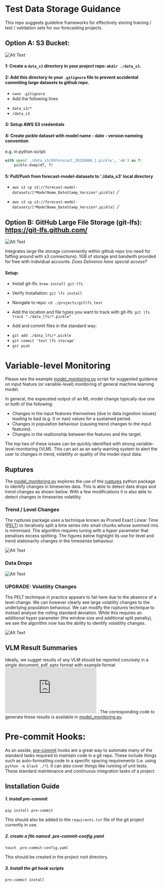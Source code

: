# Test Data Storage Guidance

This repo suggests guideline frameworks for effectively storing training / test / validation sets for our forecasting projects.



## Option A: S3 Bucket:

![Alt Text](https://github.com/dstarkey1/model_data_storage_template/blob/main/img/s3_img.png)


#### 1: Create a `data_s3` directory in your project repo: `mkdir ./data_s3`.

#### 2: Add this directory to your `.gitignore` file to prevent accidental commiting large datasets to github repo.
* `nano .gitignore`
* Add the following lines
-  `data_s3/*`
-  `/data_s3`

#### 3: Setup AWS S3 credentials

#### 4: Create pickle dataset with model name - date - version nameing convention

e.g. in python script:
```python
with open('./data_s3/OVForecast_20220606_1.pickle', 'wb') as f:
    pickle.dump(df, f)
```

#### 5: Pull/Push from forecast-model-datasets to './data_s3' local directory
* `aws s3 cp s3://forecast-model-datasets/[*ModelName_DateStamp_Version*.pickle]` ./`

* `aws s3 cp s3://forecast-model-datasets/[*ModelName_DateStamp_Version*.pickle]` ./`



## Option B: GitHub Large File Storage (git-lfs): https://git-lfs.github.com/


![Alt Text](https://github.com/dstarkey1/model_data_storage_template/blob/main/img/lfs_img.png)

Integrates large file storage conveniently within github repo (no need for faffing around with s3 connections). 1GB of storage and bandwith provided for free with individual accounts. _Does Deliveroo have special access?_

#### Setup:

* Install git-lfs: `brew install git-lfs `

* Verify Installation: `git lfs install`

* Navigate to repo: `cd ./projects/gitlfs_test`

* Add the location and file types you want to track with git-lfs: `git lfs track "./data_lfs/*.pickle"`

* Add and commit files in the standard way:
- `git add ./data_lfs/*.pickle`
- `git commit 'test lfs storage'`
-  `git push`




# Variable-level Monitoring

Please see the example [model_monitoring.py](https://github.com/dstarkey1/model_data_storage_template/blob/main/model_monitoring.py) script for suggested guidance on input feature (or variable-level) monitoring of general machine learning model.

In general, the expeceted output of an ML model change typically due one or both of the following:

* Changes in the input features themselves (due to data ingestion issues) leading to bad (e.g. 0 or nan) values for a sustained period.
* Changes in population behaviour (causing trend changes to the input features).
* Changes in the realtionship between the features and the target.

The top two of these issues can be quickly identified with strong variable-level-monitoring (VLM). This can act as an early warning system to alert the user to changes in trend, volatility or quality of the model input data.

## Ruptures
The [model_monitoring.py](https://github.com/dstarkey1/model_data_storage_template/blob/main/model_monitoring.py) explores the use of the [ruptures](https://github.com/deepcharles/ruptures) python package to identify changes in timeseries data. This is able to detect data drops and trend changes as shown below. With a few modifications it is also able to detect changes in timeseries volatility.

### Trend / Level Changes

The ruptures package uses a technique known as Pruned Exact Linear Time ([PELT](https://article.sciencepublishinggroup.com/html/10.11648.j.ajtas.20150406.30.html)) to iteratively split a time series into small chunks whose summed rms is minimised. The algorithm requires tuning with a hyper parameter that penalises excess splitting. The figures below highlight its use for level and trend stationarity changes in the timeseries behaviour.

![Alt Text](https://github.com/dstarkey1/model_data_storage_template/blob/main/img/trend_example.png)

### Data Drops

![Alt Text](https://github.com/dstarkey1/model_data_storage_template/blob/main/img/dropoff.png)



### UPGRADE: Volatility Changes

The PELT technique in practice appears to fail here due to the absence of a level change. We can however clearly see large volatility changes to the underlying population behaviour. We can modify the ruptures technique to instead analyse the rolling standard deviation. While this requires an additional hyper parameter (the window size and additional split penalty), we see the algorithm now has the ability to identify volaitility changes.

![Alt Text](https://github.com/dstarkey1/model_data_storage_template/blob/main/img/volatility_example.png)





## VLM Result Summaries

Ideally, we sugget results of any VLM should be reported concisely in a single document, pdf, pptx format with example format ![here](https://github.com/dstarkey1/model_data_storage_template/blob/main/img/variable_level_monitoring.pdf)
. The corresponding code to generate these results is available in [model_monitoring.py](https://github.com/dstarkey1/model_data_storage_template/blob/main/model_monitoring.py).



# Pre-commit Hooks:

As an asside, [pre-commit](https://pre-commit.com/) hooks are a great way to automate many of the standard tasks required to maintain code in a git repo. These include things such as auto-formatting code to a specific spacing requirements (i.e. using `python -m black ./*`). It can also cover things like running of unit tests. These standard maintenance and continuous integration tasks of a project.


## Installation Guide


##### 1. Install pre-commit

`pip install pre-commit`

This should also be added to the `requirents.txt` file of the git project currently in use.


##### 2. create a file named .pre-commit-config.yaml

`touch .pre-commit-config.yaml`

This should be created in the project root directory.


##### 3. Install the git hook scripts

`pre-commit install`

